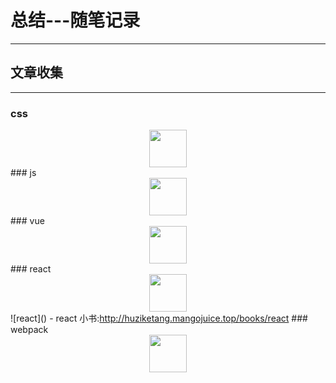 # 总结---随笔记录

---

## 文章收集

---

### css

<center>
<img src="https://f11.baidu.com/it/u=1389657083,2544671538&fm=72" height="60" />
</center>
### js
<center>
<img src="https://ss0.bdstatic.com/70cFuHSh_Q1YnxGkpoWK1HF6hhy/it/u=1467956823,254581615&fm=26&gp=0.jpg" height="60" />
</center>
### vue
<center>
<img src="https://ss0.bdstatic.com/70cFuHSh_Q1YnxGkpoWK1HF6hhy/it/u=2459854756,3883213966&fm=26&gp=0.jpg" height="60" />
</center>
### react
<center>
<img src="https://ss0.bdstatic.com/70cFvHSh_Q1YnxGkpoWK1HF6hhy/it/u=2572236001,966650489&fm=26&gp=0.jpg" height="60" />
</center>
![react]()
- react 小书:<a href="http://huziketang.mangojuice.top/books/react" target="_blank">http://huziketang.mangojuice.top/books/react</a>
### webpack
<center>
<img src="https://ss1.bdstatic.com/70cFvXSh_Q1YnxGkpoWK1HF6hhy/it/u=2142748845,2701567712&fm=26&gp=0.jpg" height="60" />
</center>
